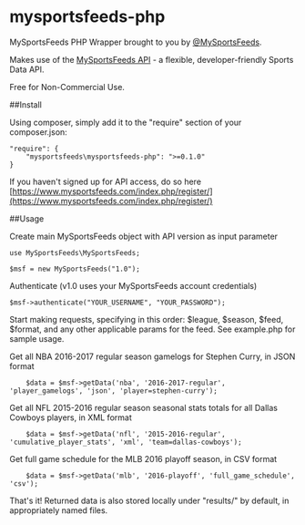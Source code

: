 # mysportsfeeds-php

MySportsFeeds PHP Wrapper brought to you by [@MySportsFeeds](https://twitter.com/MySportsFeeds).

Makes use of the [MySportsFeeds API](https://www.mysportsfeeds.com) - a flexible, developer-friendly Sports Data API.

Free for Non-Commercial Use.

##Install

Using composer, simply add it to the "require" section of your composer.json:
    
    "require": {
        "mysportsfeeds\mysportsfeeds-php": ">=0.1.0"
    }

If you haven't signed up for API access, do so here [https://www.mysportsfeeds.com/index.php/register/](https://www.mysportsfeeds.com/index.php/register/)

##Usage

Create main MySportsFeeds object with API version as input parameter

    use MySportsFeeds\MySportsFeeds;

    $msf = new MySportsFeeds("1.0");

Authenticate (v1.0 uses your MySportsFeeds account credentials)

    $msf->authenticate("YOUR_USERNAME", "YOUR_PASSWORD");

Start making requests, specifying in this order: $league, $season, $feed, $format, and any other applicable params for the feed.  See example.php for sample usage.

Get all NBA 2016-2017 regular season gamelogs for Stephen Curry, in JSON format

```
    $data = $msf->getData('nba', '2016-2017-regular', 'player_gamelogs', 'json', 'player=stephen-curry');
```

Get all NFL 2015-2016 regular season seasonal stats totals for all Dallas Cowboys players, in XML format

```
    $data = $msf->getData('nfl', '2015-2016-regular', 'cumulative_player_stats', 'xml', 'team=dallas-cowboys');
```

Get full game schedule for the MLB 2016 playoff season, in CSV format

```
    $data = $msf->getData('mlb', '2016-playoff', 'full_game_schedule', 'csv');
```

That's it!  Returned data is also stored locally under "results/" by default, in appropriately named files.
